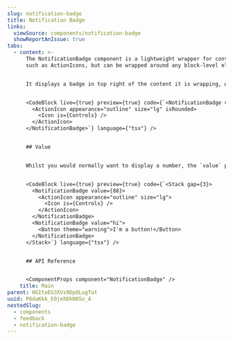 ```yaml
---
slug: notification-badge
title: Notification Badge
links:
  viewSource: components/notification-badge
  showReportAnIssue: true
tabs:
  - content: >-
      The NotificationBadge component is a lightweight wrapper for content
      such as ActionIcons, but can be wrapped around any block-level element.


      It displays a badge in top right of the content it is wrapping, which displays a `value` passed in as a prop. This could be, for example, the number of filters selected on a select filters badge.


      <CodeBlock live={true} preview={true} code={`<NotificationBadge value={3}>
        <ActionIcon appearance="outline" size="lg" isRounded>
          <Icon is={Controls} />
        </ActionIcon>
      </NotificationBadge>`} language={"tsx"} />


      ## Value


      Whilst you would normally want to display a number, the `value` prop also supports strings. Here are some usage examples:


      <CodeBlock live={true} preview={true} code={`<Stack gap={3}>
        <NotificationBadge value={88}>
          <ActionIcon appearance="outline" size="lg">
            <Icon is={Controls} />
          </ActionIcon>
        </NotificationBadge>
        <NotificationBadge value="hi">
          <Button theme="warning">I'm a button!</Button>
        </NotificationBadge>
      </Stack>`} language={"tsx"} />


      ## API Reference


      <ComponentProps component="NotificationBadge" />
    title: Main
parent: HGItoEG3XVs9DpOLugTot
uuid: P6daKkk_E0jehDkN0So_A
nestedSlug:
  - components
  - feedback
  - notification-badge
---
```


